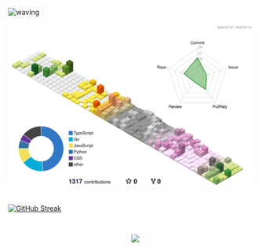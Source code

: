 ![waving](https://capsule-render.vercel.app/api?type=waving&height=200&text=Think%20different.&animation=fadeIn&fontAlign=73&fontAlignY=40&fontSize=60&color=gradient)

<div align="center">
	<picture>
	  <source media="(prefers-color-scheme: dark)"  srcset="https://raw.githubusercontent.com/smz-exe/smz-exe/output-3d-contrib/night.svg" />
	  <source media="(prefers-color-scheme: light)" srcset="https://raw.githubusercontent.com/smz-exe/smz-exe/output-3d-contrib/day.svg" />
	  <img alt="github profile contributions chart"    src="https://raw.githubusercontent.com/smz-exe/smz-exe/output-3d-contrib/day.svg" />
	</picture>
</div>
  
<br>

[![GitHub Streak](https://github-readme-streak-stats-xi-eight.vercel.app?user=smz-exe&theme=ambient-gradient&hide_border=true&card_width=854)](https://github.com/smz-exe)

<br>

<p align="center">
　<img src="https://skillicons.dev/icons?i=ts,js,react,nextjs,py,discordjs" />
</p>
